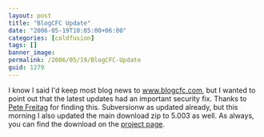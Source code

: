 ```yaml
---
layout: post
title: "BlogCFC Update"
date: "2006-05-19T10:05:00+06:00"
categories: [coldfusion]
tags: []
banner_image: 
permalink: /2006/05/19/BlogCFC-Update
guid: 1279
---
```


I know I said I'd keep most blog news to <a href="http://www.blogcfc.com">www.blogcfc.com</a>, but I wanted to point out that the latest updates had an important security fix. Thanks to <a href="http://www.petefreitag.com/">Pete Freitag</a> for finding this. Subversionw as updated already, but this morning I also updated the main download zip to 5.003 as well. As always, you can find the download on the <a href="http://ray.camdenfamily.com/projects/blogcfc">project page</a>.
